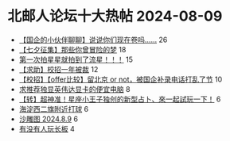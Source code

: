 # 北邮人论坛十大热帖 2024-08-09

- [【国企的小伙伴聊聊】说说你们现在卷吗……](https://bbs.byr.cn/article/Talking/6423695) 26
- [【七夕征集】那些你曾冒险的梦](https://bbs.byr.cn/article/Feeling/3208710) 18
- [第一次拍星星就拍到了流星！！！](https://bbs.byr.cn/article/Photo/278947) 15
- [【求助】校招一年被裁](https://bbs.byr.cn/article/WorkLife/1218454) 12
- [【校招】【offer比较】留北京 or not，被国企补录电话打乱了节](https://bbs.byr.cn/article/Job/2215028) 10
- [求推荐独显英伟达显卡的便宜电脑](https://bbs.byr.cn/article/AimBUPT/107737) 8
- [【转】超神准！星座小王子独创的新型占卜、來一起試玩一下！](https://bbs.byr.cn/article/Constellations/326533) 6
- [海淀西二旗附近打球](https://bbs.byr.cn/article/Badminton/163189) 6
- [沙雕图 2024.8.9](https://bbs.byr.cn/article/Joke/731897) 6
- [有没有人玩长板](https://bbs.byr.cn/article/Sk8/42477) 4


